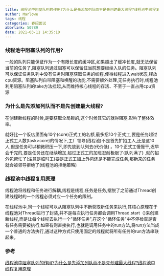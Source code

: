 ```yaml
---
title: 线程池中阻塞队列的作用?为什么是先添加列队而不是先创建最大线程?线程池中线程复用原理
author: Marlowe
tags: 线程
categories: 春招面试
abbrlink: 50789
date: 2021-03-11 14:35:10
---
```

<!--more-->
### 线程池中阻塞队列的作用?

一般的队列只能保证作为一个有限长度的缓冲区,如果超出了缓冲长度,就无法保留当前的任务了,阻塞队列通过阻塞可以保留住当前想要继续入队的任务。阻塞队列可以保证任务队列中没有任务时阻塞获取任务的线程,使得线程进入wait状态,释放cpu资源。阻塞队列自带阻塞和唤醒的功能,不需要额外处理,无任务执行时,线程池利用阻塞队列的take方法挂起,从而维持核心线程的存活、不至于一直占用cpu资源

### 为什么是先添加列队而不是先创建最大线程?

在创建新线程的时候,是要获取全局锁的,这个时候其它的就得阻塞,影响了整体效率。

就好比一个饭店里面有10个(core)正式工的名额,最多招10个正式工,要是任务超过正式工人数(task>core)的情况下,工厂领导(线程池)不是首先扩招工人,还是这10人,但是任务可以稍微积压一下,即先放到队列去(代价低) 。10个正式工慢慢干,迟早会千完的,要是任务还在继续增加,超过正式工的加班忍耐极限了(队列满了) ,就的招外包帮忙了(注意是临时工)要是正式工加上外包还是不能完成任务,那新来的任务就会被领导拒绝了(线程池的拒绝策略)

 
### 线程池中线程复用原理

线程池将线程和任务进行解耦,线程是线程,任务是任务,摆脱了之前通过Thread创建线程时的一个线程必须对应一个任务的限制。

在线程池中,同一个线程可以从阻塞队列中不断获取新任务来执行,其核心原理在于线程池对Thread进行了封装,并不是每次执行任务都会调用Thread.start（)来创建新线程,而是让每个线程去执行一个"循环任务",在这个"循环任务"中不停检查是否有任务需要被执行,如果有则直接执行,也就是调用任务中的run方法,将run方法当成一个普通的方法执行,通过这种方式只使用固定的线程就将所有任务的run方法串联起来。


### 参考
[线程池中阻塞队列的作用?为什么是先添加列队而不是先创建最大线程?线程池中线程复用原理](https://www.cnblogs.com/yuyyg/p/14508985.html)